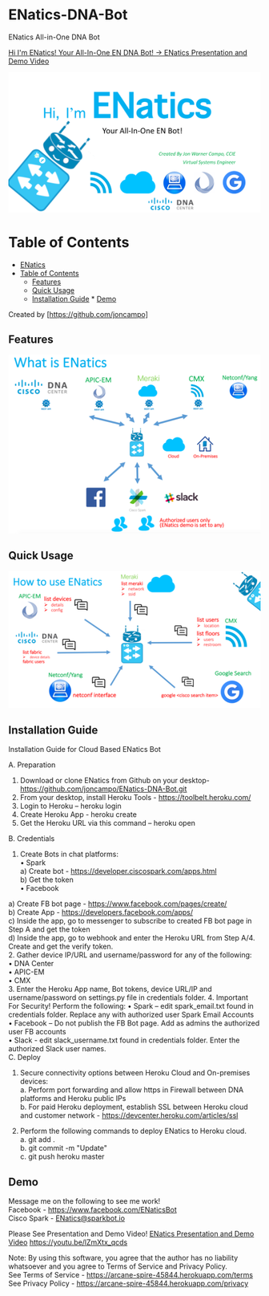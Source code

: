 # ENatics-DNA-Bot
ENatics All-in-One DNA Bot

[Hi I'm ENatics! Your All-In-One EN DNA Bot! -> ENatics Presentation and Demo Video](https://youtu.be/lZmXtx_qcds)

![alt tag](images/main.png)

Table of Contents
=================

   * [ENatics](#enatics)
   * [Table of Contents](#table-of-contents)
      * [Features](#features)
      * [Quick Usage](#quick-usage)
      * [Installation Guide](#installation-guide)
    * [Demo](#demo)

Created by [https://github.com/joncampo]

## Features
![alt tag](images/what_is_enatics_arch.png)

## Quick Usage

![alt tag](images/how_to_use.png)

## Installation Guide

Installation Guide for Cloud Based ENatics Bot

A.	Preparation
1.	Download or clone ENatics from Github on your desktop- https://github.com/joncampo/ENatics-DNA-Bot.git<br />
2.	From your desktop, install Heroku Tools - https://toolbelt.heroku.com/<br />
3.	Login to Heroku – heroku login<br />
4.	Create Heroku App - heroku create<br />
5.	Get the Heroku URL via this command – heroku open<br />

B.	Credentials<br />
1.	Create Bots in chat platforms:<br />
•	Spark<br />
a)	Create bot - https://developer.ciscospark.com/apps.html<br />
b)	Get the token<br />
•	Facebook<br />

a)	Create FB bot page - https://www.facebook.com/pages/create/<br />
b)	Create App - https://developers.facebook.com/apps/<br />
c)	Inside the app, go to messenger to subscribe to created FB bot page in Step A and get the token<br />
d)	Inside the app, go to webhook and enter the Heroku URL from Step A/4. Create and get the verify token.<br />
2.	Gather device IP/URL and username/password for any of the following:<br />
•	DNA Center<br />
•	APIC-EM<br />
•	CMX<br />
3.	Enter the Heroku App name, Bot tokens, device URL/IP and username/password on settings.py file in credentials folder.
4.	Important For Security! 
Perform the following:
•	Spark – edit spark_email.txt found in credentials folder. Replace any with authorized user Spark Email Accounts<br />
•	Facebook – Do not publish the FB Bot page. Add as admins the authorized user FB accounts<br />
•	Slack -  edit slack_username.txt found in credentials folder. Enter the authorized Slack user names.<br />
C.	Deploy<br />
1.	Secure connectivity options between Heroku Cloud and On-premises devices:<br />
a.	Perform port forwarding and allow https in Firewall between DNA platforms and Heroku public IPs<br />
b.	For paid Heroku deployment, establish SSL between Heroku cloud and customer network - https://devcenter.heroku.com/articles/ssl<br />

2.	Perform the following commands to deploy ENatics to Heroku cloud.<br />
a. git add . <br />
b. git commit -m "Update" <br />
c. git push heroku master<br />



## Demo

Message me on the following to see me work!<br />
Facebook - https://www.facebook.com/ENaticsBot <br />
Cisco Spark - ENatics@sparkbot.io  <br />

Please See Presentation and Demo Video!
[ENatics Presentation and Demo Video](https://youtu.be/lZmXtx_qcds)
https://youtu.be/lZmXtx_qcds


Note: By using this software, you agree that the author has no liability whatsoever and you agree to Terms of Service and Privacy Policy.  <br />
See Terms of Service - https://arcane-spire-45844.herokuapp.com/terms <br />
See Privacy Policy - https://arcane-spire-45844.herokuapp.com/privacy <br />
